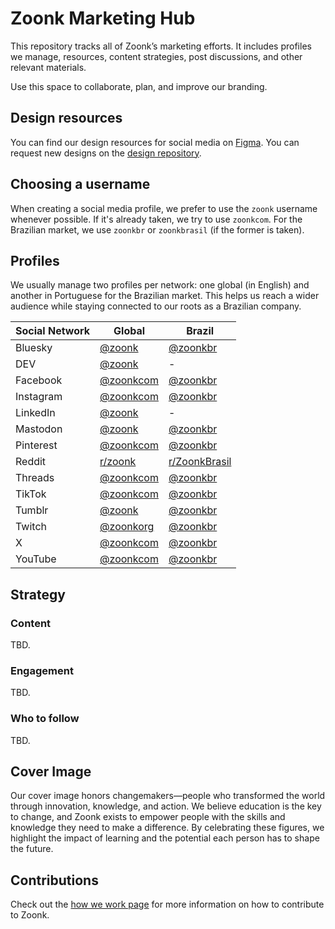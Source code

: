 # Zoonk Marketing Hub

This repository tracks all of Zoonk’s marketing efforts. It includes profiles we manage, resources, content strategies, post discussions, and other relevant materials.

Use this space to collaborate, plan, and improve our branding.

## Design resources

You can find our design resources for social media on [Figma](https://www.figma.com/community/file/1468663276241789121). You can request new designs on the [design repository](https://github.com/zoonk/design/discussions/new?category=design-requests).

## Choosing a username

When creating a social media profile, we prefer to use the `zoonk` username whenever possible. If it's already taken, we try to use `zoonkcom`. For the Brazilian market, we use `zoonkbr` or `zoonkbrasil` (if the former is taken).

## Profiles

We usually manage two profiles per network: one global (in English) and another in Portuguese for the Brazilian market. This helps us reach a wider audience while staying connected to our roots as a Brazilian company.

| Social Network | Global                                               | Brazil                                                   |
| -------------- | ---------------------------------------------------- | -------------------------------------------------------- |
| Bluesky        | [@zoonk](https://bsky.app/profile/zoonk.bsky.social) | [@zoonkbr](https://bsky.app/profile/zoonkbr.bsky.social) |
| DEV            | [@zoonk](https://dev.to/zoonk)                       | -                                                        |
| Facebook       | [@zoonkcom](https://www.facebook.com/zoonkcom)       | [@zoonkbr](https://www.facebook.com/zoonkbr)             |
| Instagram      | [@zoonkcom](https://www.instagram.com/zoonkcom)      | [@zoonkbr](https://www.instagram.com/zoonkbr)            |
| LinkedIn       | [@zoonk](https://www.linkedin.com/company/zoonk)     | -                                                        |
| Mastodon       | [@zoonk](https://mastodon.social/@zoonk)             | [@zoonkbr](https://mastodon.social/@zoonkbr)             |
| Pinterest      | [@zoonkcom](https://www.pinterest.com/zoonkcom)      | [@zoonkbr](https://www.pinterest.com/zoonkbr)            |
| Reddit         | [r/zoonk](https://www.reddit.com/r/zoonk)            | [r/ZoonkBrasil](https://www.reddit.com/r/ZoonkBrasil)    |
| Threads        | [@zoonkcom](https://www.threads.net/@zoonkcom)       | [@zoonkbr](https://www.threads.net/@zoonkbr)             |
| TikTok         | [@zoonkcom](https://www.tiktok.com/@zoonkcom)        | [@zoonkbr](https://www.tiktok.com/@zoonkbr)              |
| Tumblr         | [@zoonk](https://zoonk.tumblr.com)                   | [@zoonkbr](https://zoonkbr.tumblr.com)                   |
| Twitch         | [@zoonkorg](https://www.twitch.tv/zoonkorg)          | [@zoonkbr](https://www.twitch.tv/zoonkbr)                |
| X              | [@zoonkcom](https://x.com/zoonkcom)                  | [@zoonkbr](https://x.com/zoonkbr)                        |
| YouTube        | [@zoonkcom](https://www.youtube.com/@zoonkcom)       | [@zoonkbr](https://www.youtube.com/@zoonkbr)             |

## Strategy

### Content

TBD.

### Engagement

TBD.

### Who to follow

TBD.

## Cover Image

Our cover image honors changemakers—people who transformed the world through innovation, knowledge, and action. We believe education is the key to change, and Zoonk exists to empower people with the skills and knowledge they need to make a difference. By celebrating these figures, we highlight the impact of learning and the potential each person has to shape the future.

## Contributions

Check out the [how we work page](https://github.com/zoonk/.github/blob/main/profile/how-we-work.md) for more information on how to contribute to Zoonk.
